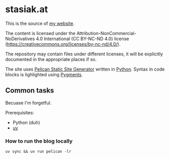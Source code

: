 # stasiak.at

This is the source of [my website](https://stasiak.at).

The content is licensed under the Attribution-NonCommercial-NoDerivatives 4.0 International
(CC BY-NC-ND 4.0) license (https://creativecommons.org/licenses/by-nc-nd/4.0/).

The repository may contain files under different licenses, it will be explicitly
documented in the appropriate places if so.

The site uses [Pelican Static Site Generator](https://blog.getpelican.com/)
written in [Python](https://www.python.org/).
Syntax in code blocks is lighlighted using [Pygments](https://pygments.org/).

## Common tasks

Becuase I'm forgetful.

Prerequisites:

* Python (duh)
* [uv](https://docs.astral.sh/uv/)

### How to run the blog locally

```
uv sync && uv run pelican -lr
```
